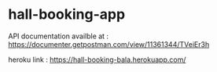 # hall-booking-app

API documentation availble at : https://documenter.getpostman.com/view/11361344/TVeiEr3h


heroku  link : https://hall-booking-bala.herokuapp.com/
